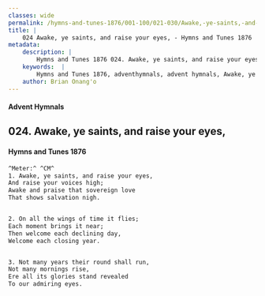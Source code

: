 ```yaml
---
classes: wide
permalink: /hymns-and-tunes-1876/001-100/021-030/Awake,-ye-saints,-and-raise-your-eyes,/
title: |
    024 Awake, ye saints, and raise your eyes, - Hymns and Tunes 1876
metadata:
    description: |
        Hymns and Tunes 1876 024. Awake, ye saints, and raise your eyes,. And raise your voices high; Awake and praise that sovereign love That shows salvation nigh. 
    keywords:  |
        Hymns and Tunes 1876, adventhymnals, advent hymnals, Awake, ye saints, and raise your eyes,, And raise your voices high;, 
    author: Brian Onang'o
---
```


#### Advent Hymnals
## 024. Awake, ye saints, and raise your eyes,
####  Hymns and Tunes 1876

```txt
^Meter:^ ^CM^
1. Awake, ye saints, and raise your eyes,
And raise your voices high;
Awake and praise that sovereign love
That shows salvation nigh.


2. On all the wings of time it flies;
Each moment brings it near;
Then welcome each declining day,
Welcome each closing year.


3. Not many years their round shall run,
Not many mornings rise,
Ere all its glories stand revealed
To our admiring eyes.
```